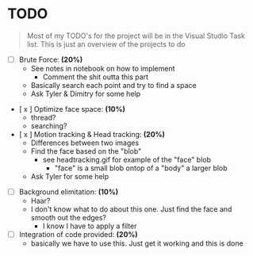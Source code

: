 # TODO
> Most of my TODO's for the project will be in the Visual Studio Task list.  This is just an overview of the projects to do

- [  ] Brute Force: **(20%)** 
    - See notes in notebook on how to implement
        - Comment the shit outta this part
    - Basically search each point and try to find a space
    - Ask Tyler & Dimitry for some help
- [ x ] Optimize face space: **(10%)**
    - thread?
    - searching?
- [ x ] Motion tracking & Head tracking: **(20%)**
    - Differences between two images
    - Find the face based on the "blob"
        - see headtracking.gif for example of the "face" blob
            - "face" is a small blob ontop of a "body" a larger blob
    - Ask Tyler for some help
- [  ] Background elimitation: **(10%)**
    - Haar?
    - I don't know what to do about this one. Just find the face and smooth out the edges?
        - I know I have to apply a filter
- [  ] Integration of code provided: **(20%)**
    - basically we have to use this. Just get it working and this is done
